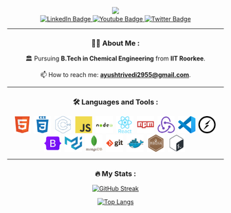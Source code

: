 <div align="center">
<div id="header" align="center">
  <img src="https://readme-typing-svg.herokuapp.com/?lines=Hello,+There!+%F0%9F%91%8B;This+is+Ayush+Trivedi....;Nice+to+meet+you!&center=true&size=25" width="370"/>
  
</div>
  
<div id="badges">
  <a href="https://www.linkedin.com/in/ayush-trivedi-617151262/">
    <img src="https://img.shields.io/badge/LinkedIn-blue?style=for-the-badge&logo=linkedin&logoColor=white" alt="LinkedIn Badge"/>
  </a>
  <a href="https://www.youtube.com/channel/UC08PfwYNRuKKnjVOcUo5prg">
    <img src="https://img.shields.io/badge/YouTube-red?style=for-the-badge&logo=youtube&logoColor=white" alt="Youtube Badge"/>
  </a>
  <a href="https://twitter.com/AyushTr04853653">
    <img src="https://img.shields.io/badge/Twitter-blue?style=for-the-badge&logo=twitter&logoColor=white" alt="Twitter Badge"/>
  </a>
</div>
  
---

### :man_technologist: About Me :

:classical_building: Pursuing **B.Tech in Chemical Engineering** from **IIT Roorkee**.

:mailbox: How to reach me: **ayushtrivedi2955@gmail.com**.

---

### :hammer_and_wrench: Languages and Tools :

<div>
 <img src="https://github.com/devicons/devicon/blob/master/icons/html5/html5-original.svg" title="HTML5" alt="HTML" width="40" height="40"/>&nbsp;
  <img src="https://github.com/devicons/devicon/blob/master/icons/css3/css3-plain-wordmark.svg"  title="CSS3" alt="CSS" width="40" height="40"/>&nbsp;
  <img src="https://github.com/devicons/devicon/blob/master/icons/cplusplus/cplusplus-line.svg" title="cpp" alt="cpp" width="40" height="40"/>&nbsp;
  <img src="https://github.com/devicons/devicon/blob/master/icons/javascript/javascript-original.svg" title="JavaScript" alt="JavaScript" width="40" height="40"/>&nbsp;
  <img src="https://github.com/devicons/devicon/blob/master/icons/nodejs/nodejs-original-wordmark.svg" title="NodeJS" alt="NodeJS" width="40" height="40"/>&nbsp;
  <img src="https://github.com/devicons/devicon/blob/master/icons/react/react-original-wordmark.svg" title="React" alt="React" width="40" height="40"/>&nbsp;
  <img src="https://github.com/devicons/devicon/blob/master/icons/npm/npm-original-wordmark.svg" title="npm" alt="npm" width="40" height="40"/>&nbsp;
  <img src="https://github.com/devicons/devicon/blob/master/icons/redux/redux-original.svg" title="Redux" alt="Redux " width="40" height="40"/>&nbsp;
  <img src="https://github.com/devicons/devicon/blob/master/icons/vscode/vscode-original.svg" title="VScode" alt="VScode" width="40" height="40"/>&nbsp;
  <img src="https://github.com/devicons/devicon/blob/master/icons/socketio/socketio-original.svg" title="socketio" alt="socketio" width="40" height="40"/>&nbsp;
  <img src="https://github.com/devicons/devicon/blob/master/icons/bootstrap/bootstrap-original.svg" title="Bootstrap" alt="Bootstrap" width="40" height="40"/>&nbsp;
  <img src="https://github.com/devicons/devicon/blob/master/icons/materialui/materialui-original.svg" title="Material UI" alt="Material UI" width="40" height="40"/>&nbsp;
  <img src="https://github.com/devicons/devicon/blob/master/icons/mongodb/mongodb-original-wordmark.svg" title="MongoDb" alt="mongodb" width="40" height="40"/>&nbsp;
  <img src="https://github.com/devicons/devicon/blob/master/icons/git/git-original-wordmark.svg" title="Git" alt="Git" width="40" height="40"/>&nbsp;     
  <img src="https://github.com/devicons/devicon/blob/master/icons/docker/docker-original.svg"  alt="Docker" width="40" height="40" />&nbsp;
   <img src="https://github.com/devicons/devicon/blob/master/icons/mocha/mocha-plain.svg"  alt="Mocha" width="40" height="40" />&nbsp;
   <img src="https://github.com/devicons/devicon/blob/master/icons/bash/bash-plain.svg"  alt="Bash" width="40" height="40" />&nbsp;
</div>

---

### :fire: My Stats :

[![GitHub Streak](http://github-readme-streak-stats.herokuapp.com?user=PvNagh&theme=dark&border_radius=5.1)](https://git.io/streak-stats)

[![Top Langs](https://github-readme-stats.vercel.app/api/top-langs/?username=PvNagh&layout=compact&theme=vision-friendly-dark)](https://github.com/anuraghazra/github-readme-stats)
 
</div>
